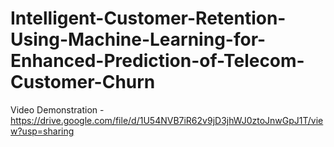 # Intelligent-Customer-Retention-Using-Machine-Learning-for-Enhanced-Prediction-of-Telecom-Customer-Churn

Video Demonstration - https://drive.google.com/file/d/1U54NVB7iR62v9jD3jhWJ0ztoJnwGpJ1T/view?usp=sharing
